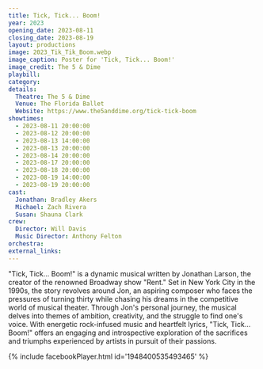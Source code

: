 ```yaml
---
title: Tick, Tick... Boom!
year: 2023
opening_date: 2023-08-11
closing_date: 2023-08-19
layout: productions
image: 2023_Tik_Tik_Boom.webp
image_caption: Poster for 'Tick, Tick... Boom!'
image_credit: The 5 & Dime
playbill: 
category: 
details:
  Theatre: The 5 & Dime
  Venue: The Florida Ballet
  Website: https://www.the5anddime.org/tick-tick-boom
showtimes:
  - 2023-08-11 20:00:00
  - 2023-08-12 20:00:00
  - 2023-08-13 14:00:00
  - 2023-08-13 20:00:00
  - 2023-08-14 20:00:00
  - 2023-08-17 20:00:00
  - 2023-08-18 20:00:00
  - 2023-08-19 14:00:00
  - 2023-08-19 20:00:00
cast:
  Jonathan: Bradley Akers
  Michael: Zach Rivera
  Susan: Shauna Clark
crew:
  Director: Will Davis
  Music Director: Anthony Felton
orchestra:
external_links:
---
```


"Tick, Tick... Boom!" is a dynamic musical written by Jonathan Larson, the creator of the renowned Broadway show "Rent." Set in New York City in the 1990s, the story revolves around Jon, an aspiring composer who faces the pressures of turning thirty while chasing his dreams in the competitive world of musical theater. Through Jon's personal journey, the musical delves into themes of ambition, creativity, and the struggle to find one's voice. With energetic rock-infused music and heartfelt lyrics, "Tick, Tick... Boom!" offers an engaging and introspective exploration of the sacrifices and triumphs experienced by artists in pursuit of their passions.

{% include facebookPlayer.html id='1948400535493465' %}